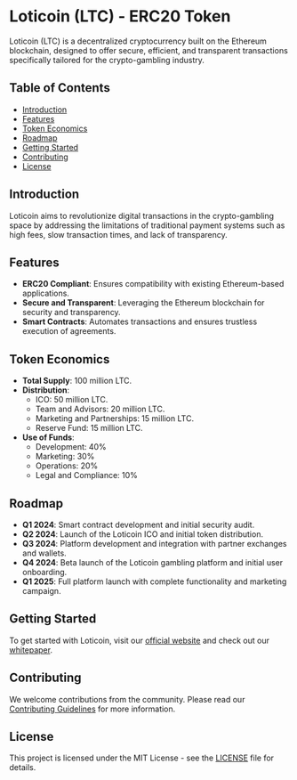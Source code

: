 # Loticoin (LTC) - ERC20 Token

Loticoin (LTC) is a decentralized cryptocurrency built on the Ethereum blockchain, designed to offer secure, efficient, and transparent transactions specifically tailored for the crypto-gambling industry.

## Table of Contents

- [Introduction](#introduction)
- [Features](#features)
- [Token Economics](#token-economics)
- [Roadmap](#roadmap)
- [Getting Started](#getting-started)
- [Contributing](#contributing)
- [License](#license)

## Introduction

Loticoin aims to revolutionize digital transactions in the crypto-gambling space by addressing the limitations of traditional payment systems such as high fees, slow transaction times, and lack of transparency.

## Features

- **ERC20 Compliant**: Ensures compatibility with existing Ethereum-based applications.
- **Secure and Transparent**: Leveraging the Ethereum blockchain for security and transparency.
- **Smart Contracts**: Automates transactions and ensures trustless execution of agreements.

## Token Economics

- **Total Supply**: 100 million LTC.
- **Distribution**:
  - ICO: 50 million LTC.
  - Team and Advisors: 20 million LTC.
  - Marketing and Partnerships: 15 million LTC.
  - Reserve Fund: 15 million LTC.
- **Use of Funds**:
  - Development: 40%
  - Marketing: 30%
  - Operations: 20%
  - Legal and Compliance: 10%

## Roadmap

- **Q1 2024**: Smart contract development and initial security audit.
- **Q2 2024**: Launch of the Loticoin ICO and initial token distribution.
- **Q3 2024**: Platform development and integration with partner exchanges and wallets.
- **Q4 2024**: Beta launch of the Loticoin gambling platform and initial user onboarding.
- **Q1 2025**: Full platform launch with complete functionality and marketing campaign.

## Getting Started

To get started with Loticoin, visit our [official website](http://www.loticoin.xyz) and check out our [whitepaper]([https://github.com/loticoin/whitepaper](https://github.com/loticoin/Loticoin/blob/main/Lotiocoin%20Whitepaper)).

## Contributing

We welcome contributions from the community. Please read our [Contributing Guidelines](CONTRIBUTING.md) for more information.

## License

This project is licensed under the MIT License - see the [LICENSE](LICENSE) file for details.
